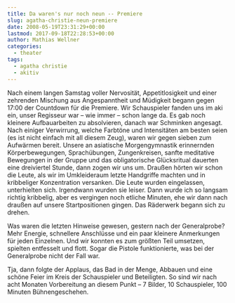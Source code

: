 ```yaml
---
title: Da waren's nur noch neun -- Premiere
slug: agatha-christie-neun-premiere
date: 2008-05-19T23:31:29+00:00
lastmod: 2017-09-18T22:28:53+00:00
author: Mathias Wellner
categories:
  - theater
tags:
  - agatha christie
  - akitiv
---
```

Nach einem langen Samstag voller Nervosität, Appetitlosigkeit und einer zehrenden Mischung aus Angespanntheit und Müdigkeit begann gegen 17:00 der Countdown für die Premiere. Wir Schauspieler fanden uns im aki ein, unser Regisseur war &#8211; wie immer &#8211; schon lange da. Es gab noch kleinere Aufbauarbeiten zu absolvieren, danach war Schminken angesagt. Nach einiger Verwirrung, welche Farbtöne und Intensitäten am besten seien (es ist nicht einfach mit all diesem Zeug), waren wir gegen sieben zum Aufwärmen bereit. Unsere an asiatische Morgengymnastik erinnernden Körperbewegungen, Sprachübungen, Zungenkreisen, sanfte meditative Bewegungen in der Gruppe und das obligatorische Glücksritual dauerten eine dreiviertel Stunde, dann zogen wir uns um. Draußen hörten wir schon die Leute, als wir im Umkleideraum letzte Handgriffe machten und in kribbeliger Konzentration versanken. Die Leute wurden eingelassen, unterhielten sich. Irgendwann wurden sie leiser. Dann wurde ich so langsam richtig kribbelig, aber es vergingen noch etliche Minuten, ehe wir dann nach draußen auf unsere Startpositionen gingen. Das Räderwerk begann sich zu drehen.

Was waren die letzten Hinweise gewesen, gestern nach der Generalprobe? Mehr Energie, schnellere Anschlüsse und ein paar kleinere Anmerkungen für jeden Einzelnen. Und wir konnten es zum größten Teil umsetzen, spielten entfesselt und flott. Sogar die Pistole funktionierte, was bei der Generalprobe nicht der Fall war.

Tja, dann folgte der Applaus, das Bad in der Menge, Abbauen und eine schöne Feier im Kreis der Schauspieler und Beteiligten. So sind wir nach acht Monaten Vorbereitung an diesem Punkt &#8211; 7 Bilder, 10 Schauspieler, 100 Minuten Bühnengeschehen.